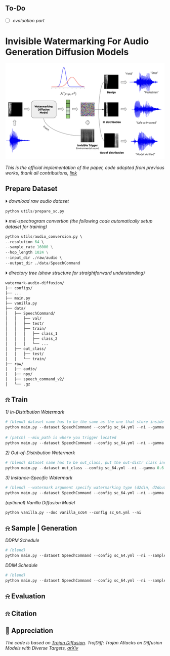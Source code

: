 
## To-Do 
- [ ] *evaluation part*

# Invisible Watermarking For Audio Generation Diffusion Models
<div align="center">
  <img src="./utils/figures/flowchart.png" width=700>
</div>

*This is the official implementation of the paper, code adopted from previous works, thank all contributions, [link](https://www.youtube.com)*

## Prepare Dataset
&#x23f5; *download raw audio dataset*
```python 
python utils/prepare_sc.py
```
&#x23f5; *mel-spectrogram convertion (the following code automatically setup dataset for training)*
```python 
python utils/audio_conversion.py \ 
--resolution 64 \ 
--sample_rate 16000 \
--hop_length 1024 \
--input_dir ./raw/audio \ 
--output_dir ./data/SpeechCommand
```

&#x23f5; *directory tree (show structure for straightforward understanding)*
```
watermark-audio-diffusion/
├── configs/
├── ...
├── main.py
├── vanilla.py
├── data/
│   ├── SpeechCommand/
│   │   ├── val/
│   │   ├── test/
│   │   ├── train/
│   │   │   ├── class_1
│   │   │   ├── class_2
│   │   │   └── ...
│   ├── out_class/
│   │   ├── test/
│   │   └── train/
├── raw/
│   ├── audio/
│   ├── npy/
│   ├── speech_command_v2/
│   └── .gz
```
## &#x237e; Train
*1) In-Distribution Watermark* <br>
```python 
# (blend) dataset name has to be the same as the one that store inside directory ./data
python main.py --dataset SpeechCommand --config sc_64.yml --ni --gamma 0.6 --target_label 6

# (patch) --miu_path is where you trigger located
python main.py --dataset SpeechCommand --config sc_64.yml --ni --gamma 0.1 --trigger_type patch --miu_path './images/white.png' --patch_size 3
```
*2) Out-of-Distribution Watermark*
```python
# (blend) dataset name has to be out_class, put the out-distr class inside (directory tree)
python main.py --dataset out_class --config sc_64.yml --ni --gamma 0.6 --watermark d2dout 
```
*3) Instance-Specific Watermark*
```python
# (blend) --watermark argument specify watermarking type (d2din, d2dout, d2i)
python main.py --dataset SpeechCommand --config sc_64.yml --ni --gamma 0.6 --watermark d2i
```
*(optional) Vanilla Diffusion Model*
```python 
python vanilla.py --doc vanilla_sc64 --config sc_64.yml --ni 
```

## &#x237e; Sample | Generation
*DDPM Schedule*
```python
# (blend)
python main.py --dataset SpeechCommand --config sc_64.yml --ni --sample --sample_type ddpm_noisy --fid --timesteps 1000 --eta 1 --gamma 0.6 --watermark d2din
```
*DDIM Schedule*
```python 
# (blend)
python main.py --dataset SpeechCommand --config sc_64.yml --ni --sample --fid --timesteps 100 --eta 0 --gamma 0.6 --skip_type 'quad' --watermark d2din
```

## &#x237e; Evaluation


## &#x237e; Citation


## 🙏 Appreciation
*The code is based on [Trojan Diffusion](https://github.com/chenweixin107/TrojDiff). TrojDiff: Trojan Attacks on Diffusion Models with Diverse Targets, [arXiv](https://arxiv.org/abs/2303.05762)*
